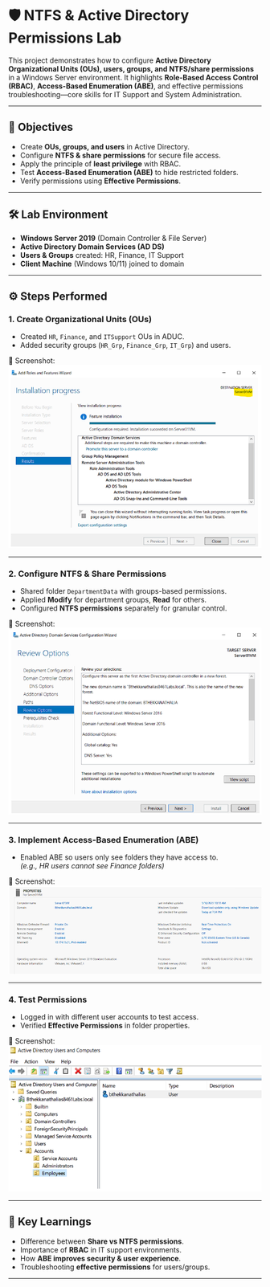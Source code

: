 # 🛡️ NTFS & Active Directory Permissions Lab

This project demonstrates how to configure **Active Directory Organizational Units (OUs), users, groups, and NTFS/share permissions** in a Windows Server environment. It highlights **Role-Based Access Control (RBAC)**, **Access-Based Enumeration (ABE)**, and effective permissions troubleshooting—core skills for IT Support and System Administration.

---

## 🚀 Objectives
- Create **OUs, groups, and users** in Active Directory.
- Configure **NTFS & share permissions** for secure file access.
- Apply the principle of **least privilege** with RBAC.
- Test **Access-Based Enumeration (ABE)** to hide restricted folders.
- Verify permissions using **Effective Permissions**.

---

## 🛠️ Lab Environment
- **Windows Server 2019** (Domain Controller & File Server)
- **Active Directory Domain Services (AD DS)**
- **Users & Groups** created: HR, Finance, IT Support
- **Client Machine** (Windows 10/11) joined to domain

---

## ⚙️ Steps Performed

### 1. Create Organizational Units (OUs)
- Created `HR`, `Finance`, and `ITSupport` OUs in ADUC.
- Added security groups (`HR_Grp`, `Finance_Grp`, `IT_Grp`) and users.

📸 Screenshot:  
![OUs & Groups](Screenshots/1.png)

---

### 2. Configure NTFS & Share Permissions
- Shared folder `DepartmentData` with groups-based permissions.
- Applied **Modify** for department groups, **Read** for others.
- Configured **NTFS permissions** separately for granular control.

📸 Screenshot:  
![NTFS Permissions](Screenshots/2.png)

---

### 3. Implement Access-Based Enumeration (ABE)
- Enabled ABE so users only see folders they have access to.  
  *(e.g., HR users cannot see Finance folders)*  

📸 Screenshot:  
![Access-Based Enumeration](Screenshots/3.png)

---

### 4. Test Permissions
- Logged in with different user accounts to test access.
- Verified **Effective Permissions** in folder properties.

📸 Screenshot:  
![Effective Permissions](Screenshots/4.png)

---

## 📌 Key Learnings
- Difference between **Share vs NTFS permissions**.
- Importance of **RBAC** in IT support environments.
- How **ABE improves security & user experience**.
- Troubleshooting **effective permissions** for users/groups.

---



